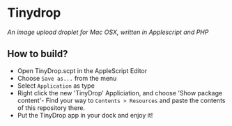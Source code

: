 # Tinydrop
*An image upload droplet for Mac OSX, written in Applescript and PHP*


## How to build?
- Open TinyDrop.scpt in the AppleScript Editor
- Choose `Save as...` from the menu
- Select `Application` as type
- Right click the new 'TinyDrop' Appliciation, and choose 'Show package content'- Find your way to `Contents > Resources` and paste the contents of this repository there.
- Put the TinyDrop app in your dock and enjoy it!
